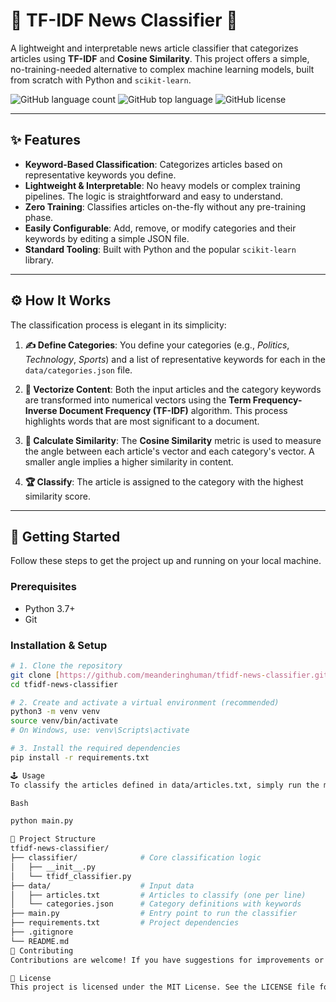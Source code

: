 # 📰 TF-IDF News Classifier 🚀

A lightweight and interpretable news article classifier that categorizes articles using **TF-IDF** and **Cosine Similarity**. This project offers a simple, no-training-needed alternative to complex machine learning models, built from scratch with Python and `scikit-learn`.

![GitHub language count](https://img.shields.io/github/languages/count/meanderinghuman/tfidf-news-classifier?style=for-the-badge)
![GitHub top language](https://img.shields.io/github/languages/top/meanderinghuman/tfidf-news-classifier?style=for-the-badge)
![GitHub license](https://img.shields.io/github/license/meanderinghuman/tfidf-news-classifier?style=for-the-badge)

---

## ✨ Features

* **Keyword-Based Classification**: Categorizes articles based on representative keywords you define.
* **Lightweight & Interpretable**: No heavy models or complex training pipelines. The logic is straightforward and easy to understand.
* **Zero Training**: Classifies articles on-the-fly without any pre-training phase.
* **Easily Configurable**: Add, remove, or modify categories and their keywords by editing a simple JSON file.
* **Standard Tooling**: Built with Python and the popular `scikit-learn` library.

---

## ⚙️ How It Works

The classification process is elegant in its simplicity:

1.  **✍️ Define Categories**: You define your categories (e.g., *Politics*, *Technology*, *Sports*) and a list of representative keywords for each in the `data/categories.json` file.
2.  **🔢 Vectorize Content**: Both the input articles and the category keywords are transformed into numerical vectors using the **Term Frequency-Inverse Document Frequency (TF-IDF)** algorithm. This process highlights words that are most significant to a document.
    
3.  **📐 Calculate Similarity**: The **Cosine Similarity** metric is used to measure the angle between each article's vector and each category's vector. A smaller angle implies a higher similarity in content.
4.  **🏆 Classify**: The article is assigned to the category with the highest similarity score.

---

## 🚀 Getting Started

Follow these steps to get the project up and running on your local machine.

### Prerequisites

* Python 3.7+
* Git

### Installation & Setup

```bash
# 1. Clone the repository
git clone [https://github.com/meanderinghuman/tfidf-news-classifier.git](https://github.com/meanderinghuman/tfidf-news-classifier.git)
cd tfidf-news-classifier

# 2. Create and activate a virtual environment (recommended)
python3 -m venv venv
source venv/bin/activate
# On Windows, use: venv\Scripts\activate

# 3. Install the required dependencies
pip install -r requirements.txt

🕹️ Usage
To classify the articles defined in data/articles.txt, simply run the main script:

Bash

python main.py

📂 Project Structure
tfidf-news-classifier/
├── classifier/              # Core classification logic
│   ├── __init__.py
│   └── tfidf_classifier.py
├── data/                    # Input data
│   ├── articles.txt         # Articles to classify (one per line)
│   └── categories.json      # Category definitions with keywords
├── main.py                  # Entry point to run the classifier
├── requirements.txt         # Project dependencies
├── .gitignore
└── README.md
🤝 Contributing
Contributions are welcome! If you have suggestions for improvements or want to add new features, feel free to create an issue or submit a pull request.

📄 License
This project is licensed under the MIT License. See the LICENSE file for details.
